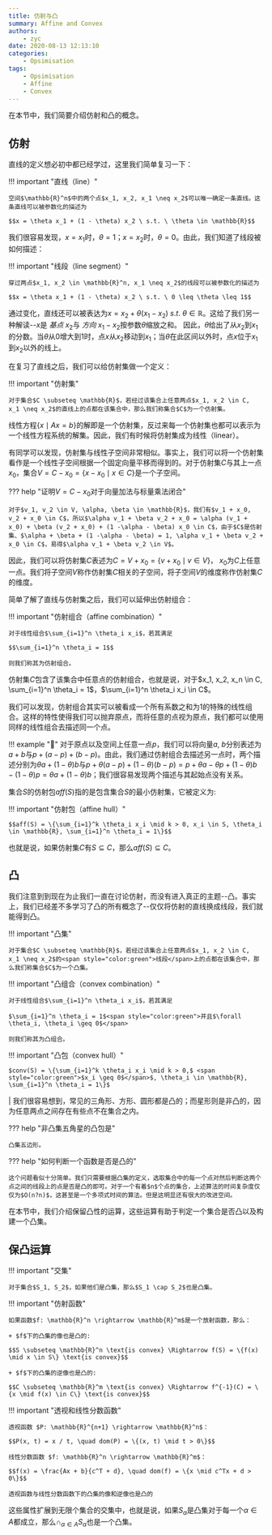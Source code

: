 ```yaml
---
title: 仿射与凸
summary: Affine and Convex
authors:
    - zyc
date: 2020-08-13 12:13:10
categories:
    - Opsimisation
tags:
    - Opsimisation
    - Affine
    - Convex
---
```


在本节中，我们简要介绍仿射和凸的概念。

## 仿射

直线的定义想必初中都已经学过，这里我们简单复习一下：

!!! important "直线（line）"

    空间$\mathbb{R}^n$中的两个点$x_1, x_2, x_1 \neq x_2$可以唯一确定一条直线。这条直线可以被参数化的描述为
    
    $$x = \theta x_1 + (1 - \theta) x_2 \ s.t. \ \theta \in \mathbb{R}$$

我们很容易发现，$x = x_1$时，$\theta = 1$；$x = x_2$时，$\theta = 0$。由此，我们知道了线段被如何描述：

!!! important "线段（line segment）"

    穿过两点$x_1, x_2 \in \mathbb{R}^n, x_1 \neq x_2$的线段可以被参数化的描述为
    
    $$x = \theta x_1 + (1 - \theta) x_2 \ s.t. \ 0 \leq \theta \leq 1$$

通过变化，直线还可以被表达为$x = x_2 + \theta (x_1 - x_2) \ s.t. \ \theta \in \mathbb{R}$。这给了我们另一种解读--$x$是 *基点* $x_2$与 *方向* $x_1 - x_2$按参数$\theta$缩放之和。 因此，$\theta$给出了从$x_2$到$x_1$的分数。当$\theta$从0增大到1时，点$x$从$x_2$移动到$x_1$；当$\theta$在此区间以外时，点$x$位于$x_1$到$x_2$以外的线上。

在复习了直线之后，我们可以给仿射集做一个定义：

!!! important "仿射集"

    对于集合$C \subseteq \mathbb{R}$，若经过该集合上任意两点$x_1, x_2 \in C, x_1 \neq x_2$的直线上的点都在该集合中，那么我们称集合$C$为一个仿射集。

线性方程$\{x \mid Ax = b\}$的解即是一个仿射集，反过来每一个仿射集也都可以表示为一个线性方程系统的解集。因此，我们有时候将仿射集成为线性（linear）。

有同学可以发现，仿射集与线性子空间非常相似。事实上，我们可以将一个仿射集看作是一个线性子空间根据一个固定向量平移而得到的。对于仿射集$C$与其上一点$x_0$，集合$V = C - x_0 = \{x - x_0 \mid x \in C\}$是一个子空间。

??? help "证明$V = C - x_0$对于向量加法与标量乘法闭合"

    对于$v_1, v_2 \in V, \alpha, \beta \in \mathbb{R}$，我们有$v_1 + x_0, v_2 + x_0 \in C$，所以$\alpha v_1 + \beta v_2 + x_0 = \alpha (v_1 + x_0) + \beta (v_2 + x_0) + (1 -\alpha - \beta) x_0 \in C$，由于$C$是仿射集、$\alpha + \beta + (1 -\alpha - \beta) = 1, \alpha v_1 + \beta v_2 + x_0 \in C$，易得$\alpha v_1 + \beta v_2 \in V$。

因此，我们可以将仿射集$C$表述为$C = V + x_0 = \{v + x_0 \mid v \in V\}$， $x_0$为$C$上任意一点。我们将子空间$V$称作仿射集$C$相关的子空间，将子空间$V$的维度称作仿射集$C$的维度。

简单了解了直线与仿射集之后，我们可以延伸出仿射组合：

!!! important "仿射组合（affine combination）"

    对于线性组合$\sum_{i=1}^n \theta_i x_i$，若其满足
    
    $$\sum_{i=1}^n \theta_i = 1$$
    
    则我们称其为仿射组合。

仿射集$C$包含了该集合中任意点的仿射组合，也就是说，对于$x_1, x_2, x_n \in C, \sum_{i=1}^n \theta_i = 1$，$\sum_{i=1}^n \theta_i x_i \in C$。

我们可以发现，仿射组合其实可以被看成一个所有系数之和为1的特殊的线性组合。这样的特性使得我们可以抛弃原点，而将任意的点视为原点，我们都可以使用同样的线性组合去描述同一个点。

!!! example "🌰"
    对于原点以及空间上任意一点$p$，我们可以将向量$a,\ b$分别表述为$a + b$与$p + (a - p) + (b - p)$。由此，我们通过仿射组合去描述另一点时，两个描述分别为$\theta a + (1 - \theta) b$与$p + \theta (a - p) + (1 - \theta) (b - p) = p + \theta a - \theta p + (1 - \theta) b - (1 - \theta) p = \theta a + (1 - \theta) b$；我们很容易发现两个描述与其起始点没有关系。


集合$S$的仿射包$aff(S)$指的是包含集合$S$的最小仿射集，它被定义为:

!!! important "仿射包（affine hull）"

    $$aff(S) = \{\sum_{i=1}^k \theta_i x_i \mid k > 0, x_i \in S, \theta_i \in \mathbb{R}, \sum_{i=1}^n \theta_i = 1\}$$

也就是说，如果仿射集$C$有$S \subseteq C$，那么$aff(S) \subseteq C$。

## 凸

我们注意到到现在为止我们一直在讨论仿射，而没有进入真正的主题--凸。事实上，我们已经差不多学习了凸的所有概念了--仅仅将仿射的直线换成线段，我们就能得到凸。

!!! important "凸集"

    对于集合$C \subseteq \mathbb{R}$，若经过该集合上任意两点$x_1, x_2 \in C, x_1 \neq x_2$的<span style="color:green">线段</span>上的点都在该集合中，那么我们称集合$C$为一个凸集。

!!! important "凸组合（convex combination）"

    对于线性组合$\sum_{i=1}^n \theta_i x_i$，若其满足
    
    $\sum_{i=1}^n \theta_i = 1$<span style="color:green">并且$\forall \theta_i, \theta_i \geq 0$</span>
    
    则我们称其为凸组合。

!!! important "凸包（convex hull）"

    $conv(S) = \{\sum_{i=1}^k \theta_i x_i \mid k > 0,$ <span style="color:green">$x_i \geq 0$</span>$, \theta_i \in \mathbb{R}, \sum_{i=1}^n \theta_i = 1\}$
|
我们很容易想到，常见的三角形、方形、圆形都是凸的；而星形则是非凸的，因为任意两点之间存在有些点不在集合之内。

??? help "非凸集五角星的凸包是"

    凸集五边形。

??? help "如何判断一个函数是否是凸的"

    这个问题看似十分简单。我们只需要根据凸集的定义，选取集合中的每一个点对然后判断这两个点之间的线段上的点是否是凸的即可。对于一个有着$n$个点的集合，上述算法的时间复杂度仅仅为$O(n?n)$，这甚至是一个多项式时间的算法。但是这明显还有很大的改进空间。

在本节中，我们介绍保留凸性的运算，这些运算有助于判定一个集合是否凸以及构建一个凸集。

## 保凸运算

!!! important "交集"

    对于集合$S_1, S_2$，如果他们是凸集，那么$S_1 \cap S_2$也是凸集。

!!! important "仿射函数"

    如果函数$f: \mathbb{R}^n \rightarrow \mathbb{R}^m$是一个放射函数，那么：

    + $f$下的凸集的像也是凸的:
    
    $$S \subseteq \mathbb{R}^n \text{is convex} \Rightarrow f(S) = \{f(x) \mid x \in S\} \text{is convex}$$

    + $f$下的凸集的逆像也是凸的:
    
    $$C \subseteq \mathbb{R}^m \text{is convex} \Rightarrow f^{-1}(C) = \{x \mid f(x) \in C\} \text{is convex}$$

!!! important "透视和线性分数函数"

    透视函数 $P: \mathbb{R}^{n+1} \rightarrow \mathbb{R}^n$：

    $$P(x, t) = x / t, \quad dom(P) = \{(x, t) \mid t > 0\}$$

    线性分数函数 $f: \mathbb{R}^n \rightarrow \mathbb{R}^m$：

    $$f(x) = \frac{Ax + b}{c^T + d}, \quad dom(f) = \{x \mid c^Tx + d > 0\}$$

    透视函数与线性分数函数下的凸集的像和逆像也是凸的

这些属性扩展到无限个集合的交集中，也就是说，如果$S_\alpha$是凸集对于每一个$\alpha \in A$都成立，那么$\cap_{\alpha \in A}S_\alpha$也是一个凸集。
